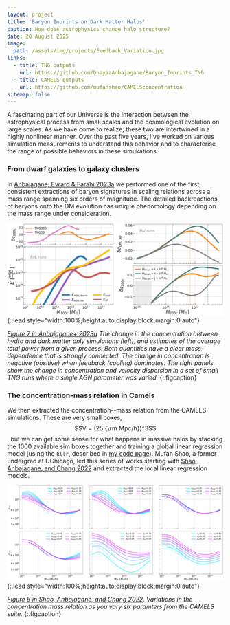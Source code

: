 ```yaml
---
layout: project
title: 'Baryon Imprints on Dark Matter Halos'
caption: How does astrophysics change halo structure?
date: 20 August 2025
image: 
  path: /assets/img/projects/Feedback_Variation.jpg
links:
  - title: TNG outputs
    url: https://github.com/DhayaaAnbajagane/Baryon_Imprints_TNG
  - title: CAMELS outputs
    url: https://github.com/mufanshao/CAMELSconcentration
sitemap: false
---
```


A fascinating part of our Universe is the interaction between the astrophysical process from small scales and the cosmological evolution on large scales. As we have come to realize, these two are intertwined in a highly nonlinear manner. Over the past five years, I've worked on various simulation measurements to understand this behavior and to characterise the range of possible behaviors in these simukations.


### From dwarf galaxies to galaxy clusters

In [Anbajagane, Evrard & Farahi 2023a](https://arxiv.org/abs/2109.02713) we performed one of the first, consistent extractions of baryon signatures in scaling relations across a mass range spanning six orders of magnitude. The detailed backreactions of baryons onto the DM evolution has unique phenomology depending on the mass range under consideration.

![](/assets/img/projects/Feedback_Variation.jpg){:.lead style="width:100%;height:auto;display:block;margin:0 auto"}

*[Figure 7 in Anbajagane+ 2023a](https://arxiv.org/abs/2109.02713) The change in the concentration between hydro and dark matter only simulations (left), and estimates of the average total power from a given process. Both quantities have a clear mass-dependence that is strongly connected. The change in concentration is negative (positive) when feedback (cooling) dominates. The right panels show the change in concentration and velocity dispersion in a set of small TNG runs where a single AGN parameter was varied.*
{:.figcaption}


### The concentration-mass relation in Camels

We then extracted the concentration--mass relation from the CAMELS simulations. These are very small boxes, $$V = (25 {\rm Mpc/h})^3$$, but we can get some sense for what happens in massive halos by stacking the 1000 available sim boxes together and training a global linear regression model (using the `kllr`, described in [my code page](/code.md)). Mufan Shao, a former undergrad at UChicago, led this series of works starting with [Shao, Anbajagane, and Chang 2022](https://arxiv.org/abs/2212.05964) and extracted the local linear regression models.

![](/assets/img/projects/Camelscvir.jpg){:.lead style="width:100%;height:auto;display:block;margin:0 auto"}


*[Figure 6 in Shao, Anbajagane, and Chang 2022](https://arxiv.org/abs/2212.05964). Variations in the concentration mass relation as you vary six paramters from the CAMELS suite.*
{:.figcaption}